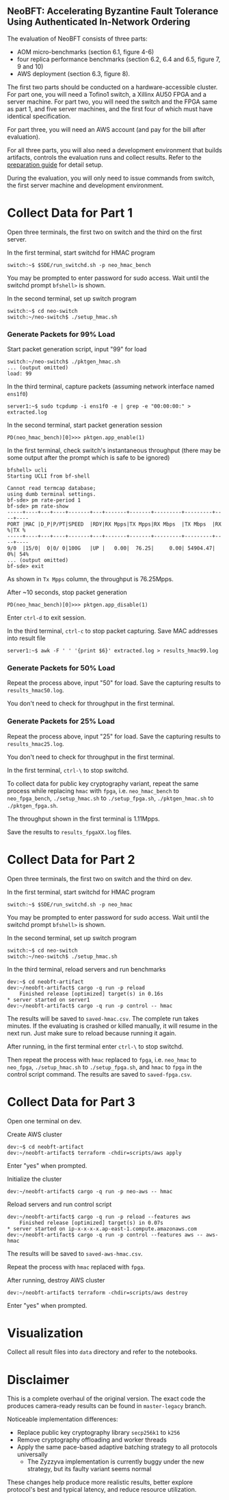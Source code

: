 ## NeoBFT: Accelerating Byzantine Fault Tolerance Using Authenticated In-Network Ordering

The evaluation of NeoBFT consists of three parts: 
* AOM micro-benchmarks (section 6.1, figure 4-6)
* four replica performance benchmarks (section 6.2, 6.4 and 6.5, figure 7, 9 and 10)
* AWS deployment (section 6.3, figure 8).

The first two parts should be conducted on a hardware-accessible cluster.
For part one, you will need a Tofino1 switch, a Xillinx AU50 FPGA and a server machine.
For part two, you will need the switch and the FPGA same as part 1, and five server machines, and the first four of which must have identical specification.

For part three, you will need an AWS account (and pay for the bill after evaluation).

For all three parts, you will also need a development environment that builds artifacts, controls the evaluation runs and collect results.
Refer to the [preparation guide](./prepare.md) for detail setup.

During the evaluation, you will only need to issue commands from switch, the first server machine and development environment.

# Collect Data for Part 1

Open three terminals, the first two on switch and the third on the first server.

In the first terminal, start switchd for HMAC program 

```
switch:~$ $SDE/run_switchd.sh -p neo_hmac_bench
```

You may be prompted to enter password for sudo access. 
Wait until the switchd prompt `bfshell>` is shown.

In the second terminal, set up switch program

```
switch:~$ cd neo-switch
switch:~/neo-switch$ ./setup_hmac.sh
```

### Generate Packets for 99% Load

Start packet generation script, input "99" for load

```
switch:~/neo-switch$ ./pktgen_hmac.sh
... (output omitted)
load: 99
```

In the third terminal, capture packets (assuming network interface named `ens1f0`)

```
server1:~$ sudo tcpdump -i ens1f0 -e | grep -e "00:00:00:" > extracted.log
```

In the second terminal, start packet generation session

```
PD(neo_hmac_bench)[0]>>> pktgen.app_enable(1)
```

In the first terminal, check switch's instantaneous throughput (there may be some output after the prompt which is safe to be ignored)

```
bfshell> ucli
Starting UCLI from bf-shell 

Cannot read termcap database;
using dumb terminal settings.
bf-sde> pm rate-period 1
bf-sde> pm rate-show
-----+----+---+----+-------+---+-------+-------+---------+---------+----+----
PORT |MAC |D_P|P/PT|SPEED  |RDY|RX Mpps|TX Mpps|RX Mbps  |TX Mbps  |RX %|TX %
-----+----+---+----+-------+---+-------+-------+---------+---------+----+----
9/0  |15/0|  0|0/ 0|100G   |UP |   0.00|  76.25|     0.00| 54904.47|  0%| 54%
... (output omitted)
bf-sde> exit
```

As shown in `Tx Mpps` column, the throughput is 76.25Mpps.

After ~10 seconds, stop packet generation

```
PD(neo_hmac_bench)[0]>>> pktgen.app_disable(1)
```

Enter `ctrl-d` to exit session.

In the third terminal, `ctrl-c` to stop packet capturing.
Save MAC addresses into result file

```
server1:~$ awk -F ' ' '{print $6}' extracted.log > results_hmac99.log
```

### Generate Packets for 50% Load

Repeat the process above, input "50" for load.
Save the capturing results to `results_hmac50.log`.

You don't need to check for throughput in the first terminal.

### Generate Packets for 25% Load

Repeat the process above, input "25" for load.
Save the capturing results to `results_hmac25.log`.

You don't need to check for throughput in the first terminal.

In the first terminal, `ctrl-\` to stop switchd.

To collect data for public key cryptography variant, repeat the same process while replacing `hmac` with `fpga`, i.e. `neo_hmac_bench` to `neo_fpga_bench`, `./setup_hmac.sh` to `./setup_fpga.sh`, `./pktgen_hmac.sh` to `./pktgen_fpga.sh`.

The throughput shown in the first terminal is 1.11Mpps.

Save the results to `results_fpgaXX.log` files.

# Collect Data for Part 2

Open three terminals, the first two on switch and the third on dev.

In the first terminal, start switchd for HMAC program

```
switch:~$ $SDE/run_switchd.sh -p neo_hmac
```

You may be prompted to enter password for sudo access. 
Wait until the switchd prompt `bfshell>` is shown.

In the second terminal, set up switch program

```
switch:~$ cd neo-switch
switch:~/neo-switch$ ./setup_hmac.sh
```

In the third terminal, reload servers and run benchmarks

```
dev:~$ cd neobft-artifact
dev:~/neobft-artifact$ cargo -q run -p reload
    Finished release [optimized] target(s) in 0.16s
* server started on server1
dev:~/neobft-artifact$ cargo -q run -p control -- hmac
```

The results will be saved to `saved-hmac.csv`.
The complete run takes minutes.
If the evaluating is crashed or killed manually, it will resume in the next run.
Just make sure to reload because running it again.

After running, in the first terminal enter `ctrl-\` to stop switchd.

Then repeat the process with `hmac` replaced to `fpga`, i.e. `neo_hmac` to `neo_fpga`, `./setup_hmac.sh` to `./setup_fpga.sh`, and `hmac` to `fpga` in the control script command.
The results are saved to `saved-fpga.csv`.

# Collect Data for Part 3

Open one terminal on dev.

Create AWS cluster

```
dev:~$ cd neobft-artifact
dev:~/neobft-artifact$ terraform -chdir=scripts/aws apply
```

Enter "yes" when prompted.

Initialize the cluster

```
dev:~/neobft-artifact$ cargo -q run -p neo-aws -- hmac
```

Reload servers and run control script

```
dev:~/neobft-artifact$ cargo -q run -p reload --features aws
    Finished release [optimized] target(s) in 0.07s
* server started on ip-x-x-x-x.ap-east-1.compute.amazonaws.com
dev:~/neobft-artifact$ cargo -q run -p control --features aws -- aws-hmac
```

The results will be saved to `saved-aws-hmac.csv`.

Repeat the process with `hmac` replaced with `fpga`.

After running, destroy AWS cluster

```
dev:~/neobft-artifact$ terraform -chdir=scripts/aws destroy
```

Enter "yes" when prompted.

# Visualization

Collect all result files into `data` directory and refer to the notebooks.

# Disclaimer

This is a complete overhaul of the original version.
The exact code the produces camera-ready results can be found in `master-legacy` branch.

Noticeable implementation differences:
* Replace public key cryptography library `secp256k1` to `k256`
* Remove cryptography offloading and worker threads
* Apply the same pace-based adaptive batching strategy to all protocols universally
  * The Zyzzyva implementation is currently buggy under the new strategy, but its faulty variant seems normal

These changes help produce more realistic results, better explore protocol's best and typical latency, and reduce resource utilization.
